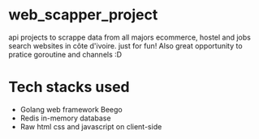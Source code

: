 # web_scapper_project


api projects to scrappe data from all majors ecommerce, hostel and jobs search websites in côte d'ivoire. just for fun!
Also great opportunity to pratice goroutine and channels :D


# Tech stacks used


* Golang web framework Beego
* Redis in-memory database
* Raw html css and javascript on client-side
